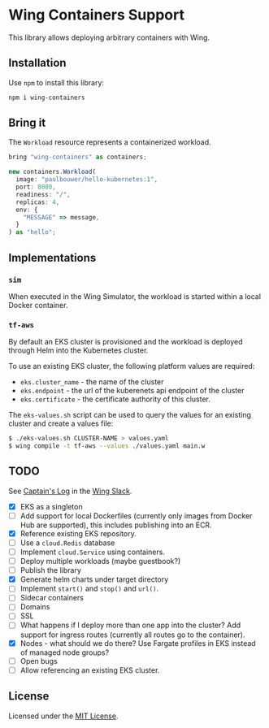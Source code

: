 # Wing Containers Support

This library allows deploying arbitrary containers with Wing.

## Installation

Use `npm` to install this library:

```sh
npm i wing-containers
```

## Bring it

The `Workload` resource represents a containerized workload.

```js
bring "wing-containers" as containers;

new containers.Workload(
  image: "paulbouwer/hello-kubernetes:1",
  port: 8080,
  readiness: "/",
  replicas: 4,
  env: {
    "MESSAGE" => message,
  }
) as "hello";
```

## Implementations

### `sim`

When executed in the Wing Simulator, the workload is started within a local Docker container.

### `tf-aws`

By default an EKS cluster is provisioned and the workload is deployed through Helm into the
Kubernetes cluster.

To use an existing EKS cluster, the following platform values are required:

* `eks.cluster_name` - the name of the cluster
* `eks.endpoint` - the url of the kuberenets api endpoint of the cluster
* `eks.certificate` - the certificate authority of this cluster.

The `eks-values.sh` script can be used to query the values for an existing cluster and create a
values file:

```sh
$ ./eks-values.sh CLUSTER-NAME > values.yaml
$ wing compile -t tf-aws --values ./values.yaml main.w
```

## TODO

See [Captain's Log](https://winglang.slack.com/archives/C047QFSUL5R/p1696868156845019) in the [Wing Slack](https://t.winglang.io).

- [x] EKS as a singleton
- [ ] Add support for local Dockerfiles (currently only images from Docker Hub are supported), this
      includes publishing into an ECR.
- [x] Reference existing EKS repository.
- [ ] Use a `cloud.Redis` database
- [ ] Implement `cloud.Service` using containers.
- [ ] Deploy multiple workloads (maybe guestbook?)
- [ ] Publish the library
- [x] Generate helm charts under target directory
- [ ] Implement `start()` and `stop()` and `url()`.
- [ ] Sidecar containers
- [ ] Domains
- [ ] SSL
- [ ] What happens if I deploy more than one app into the cluster? Add support for ingress routes
      (currently all routes go to the container).
- [x] Nodes - what should we do there? Use Fargate profiles in EKS instead of managed node groups?
- [ ] Open bugs
- [ ] Allow referencing an existing EKS cluster.

## License

Licensed under the [MIT License](./LICENSE).
